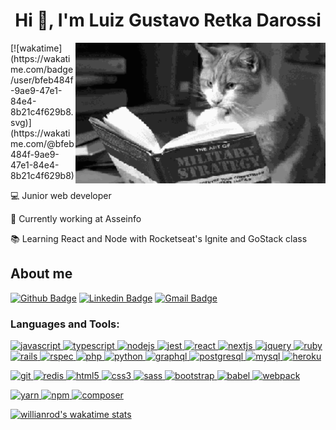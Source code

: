 <h1 align="center">Hi 👋, I'm Luiz Gustavo Retka Darossi</h1>

<img align="right" width="400px" src="./e84617ca70742151120affdfa77ebb2e-1.gif">
[![wakatime](https://wakatime.com/badge/user/bfeb484f-9ae9-47e1-84e4-8b21c4f629b8.svg)](https://wakatime.com/@bfeb484f-9ae9-47e1-84e4-8b21c4f629b8)

<!-- ## I'm Luiz Gustavo Retka Darossi! -->
:computer: Junior web developer

:briefcase: Currently working at Asseinfo

:books: Learning React and Node with Rocketseat's Ignite and GoStack class

## About me

[![Github Badge](https://img.shields.io/badge/-Github-000?style=flat-square&logo=Github&logoColor=white&link=https://github.com/luizgustavodarossi)](https://github.com/luizgustavodarossi)
[![Linkedin Badge](https://img.shields.io/badge/-LinkedIn-blue?style=flat-square&logo=Linkedin&logoColor=white&link=https://www.linkedin.com/in/luiz-gustavo-retka-darossi-78b207183/)](https://www.linkedin.com/in/luizgustavodarossi/)
[![Gmail Badge](https://img.shields.io/badge/-Gmail-c14438?style=flat-square&logo=Gmail&logoColor=white&link=mailto:luizgustavodarossi@gmail.com)](mailto:luizgustavodarossi@gmail.com)

<h3 align="left">Languages and Tools:</h3>
<p align="left"> 
  <a href="https://developer.mozilla.org/en-US/docs/Web/JavaScript" target="_blank">  
    <img src="https://cdn.jsdelivr.net/gh/devicons/devicon/icons/javascript/javascript-plain.svg" alt="javascript" width="40" height="40"/>    
  </a>
  
  <a href="https://www.typescriptlang.org/" target="_blank">     
    <img src="https://cdn.jsdelivr.net/gh/devicons/devicon/icons/typescript/typescript-plain.svg" alt="typescript" width="40" height="40"/>
  </a>
  
  <a href="#" target="_blank" rel="noreferrer">    
    <img src="https://cdn.jsdelivr.net/gh/devicons/devicon/icons/nodejs/nodejs-original.svg" alt="nodejs" width="40" height="40"/>
  </a>
  
  <a href="#" target="_blank" rel="noreferrer">     
    <img src="https://cdn.jsdelivr.net/gh/devicons/devicon/icons/jest/jest-plain.svg" alt="jest" width="40" height="40"/>    
  </a>
  
  <a href="https://reactjs.org/" target="_blank">     
    <img src="https://cdn.jsdelivr.net/gh/devicons/devicon/icons/react/react-original.svg" alt="react" width="40" height="40"/>
  </a>
  
  <a href="https://nextjs.org/" target="_blank">     
    <img src="https://cdn.jsdelivr.net/gh/devicons/devicon/icons/nextjs/nextjs-original.svg" alt="nextjs" width="40" height="40"/>
  </a>
  
  <a href="#" target="_blank" rel="noreferrer">     
    <img src="https://cdn.jsdelivr.net/gh/devicons/devicon/icons/jquery/jquery-original.svg" alt="jquery" width="40" height="40"/>    
  </a>
  
  <a href="https://www.ruby-lang.org/en/" target="_blank" rel="noreferrer"> 
    <img src="https://cdn.jsdelivr.net/gh/devicons/devicon/icons/ruby/ruby-original.svg" alt="ruby" width="40" height="40"/>     
  </a>
  
  <a href="https://rubyonrails.org" target="_blank" rel="noreferrer"> 
    <img src="https://cdn.jsdelivr.net/gh/devicons/devicon/icons/rails/rails-plain.svg" alt="rails" width="40" height="40"/>    
  </a>
  
  <a href="#" target="_blank" rel="noreferrer"> 
    <img src="https://cdn.jsdelivr.net/gh/devicons/devicon/icons/rspec/rspec-original.svg" alt="rspec" width="40" height="40"/>    
  </a>
  
  <a href="https://www.php.net" target="_blank">     
    <img src="https://cdn.jsdelivr.net/gh/devicons/devicon/icons/php/php-plain.svg" alt="php" width="40" height="40"/>
  </a>
  
  <a href="https://www.python.org" target="_blank"> 
    <img src="https://cdn.jsdelivr.net/gh/devicons/devicon/icons/python/python-original.svg" alt="python" width="40" height="40"/>    
  </a>
  
  <a href="#" target="_blank" rel="noreferrer">     
    <img src="https://cdn.jsdelivr.net/gh/devicons/devicon/icons/graphql/graphql-plain.svg" alt="graphql" width="40" height="40"/>
  </a>
 
  <a href="#" target="_blank">     
    <img src="https://cdn.jsdelivr.net/gh/devicons/devicon/icons/postgresql/postgresql-plain.svg" alt="postgresql" width="40" height="40"/>     
  </a>
  
  <a href="https://www.mysql.com/" target="_blank">     
    <img src="https://cdn.jsdelivr.net/gh/devicons/devicon/icons/mysql/mysql-original.svg" alt="mysql" width="40" height="40"/>
  </a>
  
  <a href="#" target="_blank" rel="noreferrer">     
    <img src="https://cdn.jsdelivr.net/gh/devicons/devicon/icons/heroku/heroku-original.svg" alt="heroku" width="40" height="40"/>    
  </a>
</p>

<p align="left">
  <a href="https://git-scm.com/" target="_blank"> 
    <img src="https://cdn.jsdelivr.net/gh/devicons/devicon/icons/git/git-original.svg" alt="git" width="40" height="40"/>
  </a>
  
  <a href="#" target="_blank">     
    <img src="https://cdn.jsdelivr.net/gh/devicons/devicon/icons/redis/redis-original.svg" alt="redis" width="40" height="40"/>   
  </a>
  
  <a href="https://www.w3.org/html/" target="_blank" rel="noreferrer">     
    <img src="https://cdn.jsdelivr.net/gh/devicons/devicon/icons/html5/html5-original.svg" alt="html5" width="40" height="40"/>
  </a>
  
  <a href="https://www.w3schools.com/css/" target="_blank" rel="noreferrer"> 
    <img src="https://cdn.jsdelivr.net/gh/devicons/devicon/icons/css3/css3-original.svg" alt="css3" width="40" height="40"/>
  </a>
  
  <a href="https://sass-lang.com" target="_blank"> 
    <img src="https://cdn.jsdelivr.net/gh/devicons/devicon/icons/sass/sass-original.svg" alt="sass" width="40" height="40"/>
  </a>
  
  <a href="https://getbootstrap.com" target="_blank"> 
    <img src="https://cdn.jsdelivr.net/gh/devicons/devicon/icons/bootstrap/bootstrap-original.svg" alt="bootstrap" width="40" height="40"/>
  </a>
          
  <a href="https://babeljs.io" target="_blank">
    <img src="https://cdn.jsdelivr.net/gh/devicons/devicon/icons/babel/babel-original.svg" alt="babel" width="40" height="40"/>
  </a>
  
  <a href="#" target="_blank">
    <img src="https://cdn.jsdelivr.net/gh/devicons/devicon/icons/webpack/webpack-original.svg" alt="webpack" width="40" height="40"/>    
  </a>
</p>
<p align="left">  
  <a href="#" target="_blank">
    <img src="https://cdn.jsdelivr.net/gh/devicons/devicon/icons/yarn/yarn-original.svg" alt="yarn" width="40" height="40"/>    
  </a>
  
  <a href="#" target="_blank" rel="noreferrer">    
    <img src="https://cdn.jsdelivr.net/gh/devicons/devicon/icons/npm/npm-original-wordmark.svg" alt="npm" width="40" height="40"/>    
  </a>
  
  <a href="#" target="_blank"> 
    <img src="https://cdn.jsdelivr.net/gh/devicons/devicon/icons/composer/composer-original.svg" alt="composer" width="40" height="40"/>    
  </a>
</p>

[![willianrod's wakatime stats](https://github-readme-stats.vercel.app/api/wakatime?username=luizgustavodarossi&layout=compact)](https://github.com/anuraghazra/github-readme-stats)
